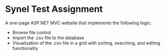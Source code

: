 # Synel Test Assignment

A one-page ASP.NET MVC website that implements the following logic:
- Browse file control
- Import the .csv file to the database
- Visualization of the .csv file in a grid with sorting, searching, and editing functionality
